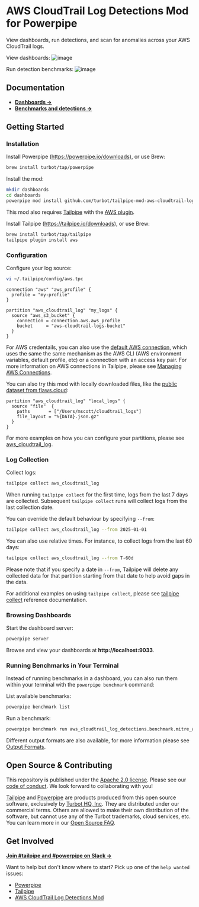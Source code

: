 # AWS CloudTrail Log Detections Mod for Powerpipe

View dashboards, run detections, and scan for anomalies across your AWS CloudTrail logs.

View dashboards:
![image](https://raw.githubusercontent.com/turbot/tailpipe-mod-aws-cloudtrail-log-detections/main/docs/aws_cis_v400_dashboard.png)

Run detection benchmarks:
![image](https://raw.githubusercontent.com/turbot/tailpipe-mod-aws-cloudtrail-log-detections/main/docs/aws_cis_v400_dashboard.png)

## Documentation

- **[Dashboards →](https://hub.powerpipe.io/mods/turbot/tailpipe-mod-aws-cloudtrail-log-detections/dashboards)**
- **[Benchmarks and detections →](https://hub.powerpipe.io/mods/turbot/tailpipe-mod-aws-cloudtrail-log-detections/benchmarks)**

## Getting Started

### Installation

Install Powerpipe (https://powerpipe.io/downloads), or use Brew:

```sh
brew install turbot/tap/powerpipe
```

Install the mod:

```sh
mkdir dashboards
cd dashboards
powerpipe mod install github.com/turbot/tailpipe-mod-aws-cloudtrail-log-detections
```

This mod also requires [Tailpipe](https://tailpipe.io) with the [AWS plugin](https://hub.tailpipe.io/plugins/turbot/aws).

Install Tailpipe (https://tailpipe.io/downloads), or use Brew:

```sh
brew install turbot/tap/tailpipe
tailpipe plugin install aws
```

### Configuration

Configure your log source:

```sh
vi ~/.tailpipe/config/aws.tpc
```

```hcl
connection "aws" "aws_profile" {
  profile = "my-profile"
}

partition "aws_cloudtrail_log" "my_logs" {
  source "aws_s3_bucket" {
    connection = connection.aws.aws_profile
    bucket     = "aws-cloudtrail-logs-bucket"
  }
}
```

For AWS credentails, you can also use the [default AWS connection](https://tailpipe.io/docs/reference/config-files/connection/aws#default-connection), which uses the same the same mechanism as the AWS CLI (AWS environment variables, default profile, etc) or a connection with an access key pair. For more information on AWS connections in Tailpipe, please see [Managing AWS Connections](https://tailpipe.io/docs/reference/config-files/connection/aws).

You can also try this mod with locally downloaded files, like the [public dataset from flaws.cloud](https://summitroute.com/blog/2020/10/09/public_dataset_of_cloudtrail_logs_from_flaws_cloud/):

```hcl
partition "aws_cloudtrail_log" "local_logs" {
  source "file"  {
    paths       = ["/Users/mscott/cloudtrail_logs"]
    file_layout = "%{DATA}.json.gz"
  }
}
```

For more examples on how you can configure your partitions, please see [aws_cloudtrail_log](https://hub.tailpipe.io/plugins/turbot/aws/tables/aws_cloudtrail_log).

### Log Collection

Collect logs:

```sh
tailpipe collect aws_cloudtrail_log
```

When running `tailpipe collect` for the first time, logs from the last 7 days are collected. Subsequent `tailpipe collect` runs will collect logs from the last collection date.

You can override the default behaviour by specifying `--from`:

```sh
tailpipe collect aws_cloudtrail_log --from 2025-01-01
```

You can also use relative times. For instance, to collect logs from the last 60 days:

```sh
tailpipe collect aws_cloudtrail_log --from T-60d
```

Please note that if you specify a date in `--from`, Tailpipe will delete any collected data for that partition starting from that date to help avoid gaps in the data.

For additional examples on using `tailpipe collect`, please see [tailpipe collect](https://tailpipe.io/docs/reference/cli/collect) reference documentation.

### Browsing Dashboards

Start the dashboard server:

```sh
powerpipe server
```

Browse and view your dashboards at **http://localhost:9033**.

### Running Benchmarks in Your Terminal

Instead of running benchmarks in a dashboard, you can also run them within your
terminal with the `powerpipe benchmark` command:

List available benchmarks:

```sh
powerpipe benchmark list
```

Run a benchmark:

```sh
powerpipe benchmark run aws_cloudtrail_log_detections.benchmark.mitre_attack_v161
```

Different output formats are also available, for more information please see
[Output Formats](https://powerpipe.io/docs/reference/cli/benchmark#output-formats).

## Open Source & Contributing

This repository is published under the [Apache 2.0 license](https://www.apache.org/licenses/LICENSE-2.0). Please see our [code of conduct](https://github.com/turbot/.github/blob/main/CODE_OF_CONDUCT.md). We look forward to collaborating with you!

[Tailpipe](https://tailpipe.io) and [Powerpipe](https://powerpipe.io) are products produced from this open source software, exclusively by [Turbot HQ, Inc](https://turbot.com). They are distributed under our commercial terms. Others are allowed to make their own distribution of the software, but cannot use any of the Turbot trademarks, cloud services, etc. You can learn more in our [Open Source FAQ](https://turbot.com/open-source).

## Get Involved

**[Join #tailpipe and #powerpipe on Slack →](https://turbot.com/community/join)**

Want to help but don't know where to start? Pick up one of the `help wanted` issues:

- [Powerpipe](https://github.com/turbot/powerpipe/labels/help%20wanted)
- [Tailpipe](https://github.com/turbot/tailpipe/labels/help%20wanted)
- [AWS CloudTrail Log Detections Mod](https://github.com/turbot/tailpipe-mod-aws-cloudtrail-log-detections/labels/help%20wanted)
